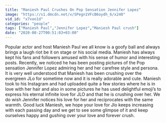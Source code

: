 ```yaml
---
title: "Maniesh Paul Crushes On Pop Sensation Jennifer Lopez"
image: "https://s1.dmcdn.net/v/SPegn1VFcB6oydh_6/x240"
vid_id: "x7voo1d"
categories: "people"
tags: ["Maniesh Paul","Jennifer Lopez","Maniesh Paul crush"]
date: "2020-08-27T00:51:03+03:00"
---
```

Popular actor and host Maniesh Paul we all know is a goofy ball and always brings a laugh riot be it on stage or his social media. Maniesh has always kept his fans and followers amused with his sense of humor and interesting posts. Recently, we noticed he has been posting pictures of the Pop sensation Jennifer Lopez admiring her and her carefree style and persona. It is very well understood that Maniesh has been crushing over the evergreen JLo for sometime now and it is really adorable and cute. Maniesh took to his Instagram and had uploaded quite a few stories where he is in love with her hair and also in some pictures he has used delightful emoji’s to express his eternal infinite love for JLO and that he is crushing over her. We do wish Jennifer notices his love for her and reciprocates with the same warmth. Good luck Maniesh, we hope your love for Jlo keeps increasing with each passing day and we get to see some glimpse of it and keep ourselves happy and gushing over your love and forever crush.
